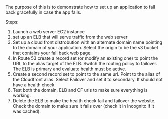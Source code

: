 The purpose of this is to demonstrate how to set up an application to fall back gracefully in case the app fails.

Steps:
1. Launch a web server EC2 instance
1. set up an ELB that will serve traffic from the web server
1. Set up a cloud front distrobution with an alternate domain name pointing to the domain of your application. Select the origin to be the s3 bucket that contains your fall back web page.
1. In Route 53 create a record set (or modify an existing one) to point the URL to the alias target of the ELB. Switch the routing policy to failover. The ELB is primary and evaluate health must be active.
1. Create a second record set to point to the same url. Point to the alias of the Cloudfront alias. Select Failover and set it to secondary. It should not have a health check.
1. Test both the domain, ELB and CF urls to make sure everything is working.
1. Delete the ELB to make the health check fail and failover the website. Check the domain to make sure it fails over (check it in Incognito if it was cached).
